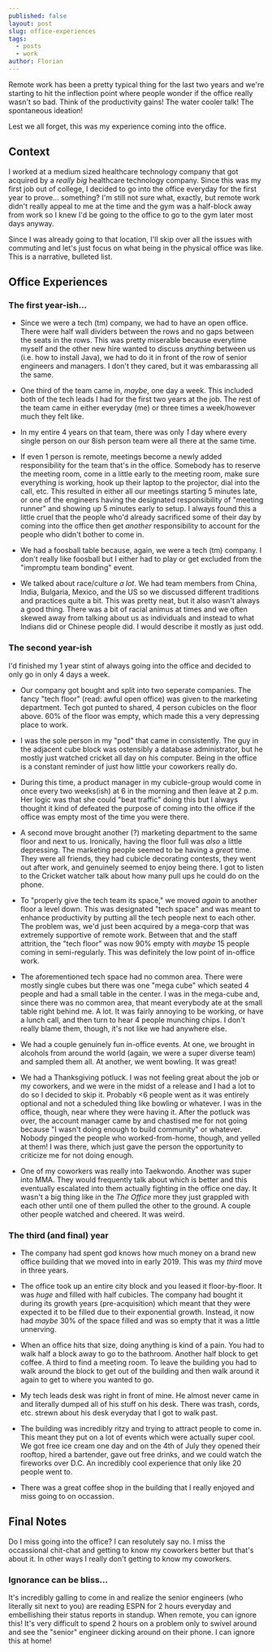```yaml
---
published: false
layout: post
slug: office-experiences
tags:
  - posts
  - work
author: Florian
---
```


Remote work has been a pretty typical thing for the last two years and we're starting to hit the inflection point where people wonder if the office really wasn't so bad. Think of the productivity gains! The water cooler talk! The spontaneous ideation!

Lest we all forget, this was my experience coming into the office.

## Context

I worked at a medium sized healthcare technology company that got acquired by a *really big* healthcare technology company. Since this was my first job out of college, I decided to go into the office everyday for the first year to prove... something? I'm still not sure what, exactly, but remote work didn't really appeal to me at the time and the gym was a half-block away from work so I knew I'd be going to the office to go to the gym later most days anyway.

Since I was already going to that location, I'll skip over all the issues with commuting and let's just focus on what being in the physical office was like. This is a narrative, bulleted list.

## Office Experiences

### The first year-ish...

- Since we were a tech (tm) company, we had to have an open office. There were half wall dividers between the rows and no gaps between the seats in the rows. This was pretty miserable because everytime myself and the other new hire wanted to discuss *anything* between us (i.e. how to install Java), we had to do it in front of the row of senior engineers and managers. I don't they cared, but it was embarassing all the same.

- One third of the team came in, *maybe*, one day a week. This included both of the tech leads I had for the first two years at the job. The rest of the team came in either everyday (me) or three times a week/however much they felt like.

- In my entire 4 years on that team, there was only *1* day where every single person on our 8ish person team were all there at the same time.

- If even 1 person is remote, meetings become a newly added responsibility for the team that's in the office. Somebody has to reserve the meeting room, come in a little early to the meeting room, make sure everything is working, hook up their laptop to the projector, dial into the call, etc. This resulted in either all our meetings starting 5 minutes late, or one of the engineers having the designated responsibility of "meeting runner" and showing up 5 minutes early to setup. I always found this a little cruel that the people who'd already sacrificed some of their day by coming into the office then get *another* responsibility to account for the people who didn't bother to come in.

- We had a foosball table because, again, we were a tech (tm) company. I don't really like foosball but I either had to play or get excluded from the "impromptu team bonding" event.

- We talked about race/culture *a lot*. We had team members from China, India, Bulgaria, Mexico, and the US so we discussed different traditions and practices quite a bit. This was pretty neat, but it also wasn't always a good thing. There was a bit of racial animus at times and we often skewed away from talking about us as individuals and instead to what Indians did or Chinese people did. I would describe it mostly as just odd.

### The second year-ish

I'd finished my 1 year stint of always going into the office and decided to only go in only 4 days a week. 

- Our company got bought and split into two seperate companies. The fancy "tech floor" (read: awful open office) was given to the marketing department. Tech got punted to shared, 4 person cubicles on the floor above. 60% of the floor was empty, which made this a very depressing place to work.

- I was the sole person in my "pod" that came in consistently. The guy in the adjacent cube block was ostensibly a database administrator, but he mostly just watched cricket all day on his computer. Being in the office is a constant reminder of just how little your coworkers really do.

- During this time, a product manager in my cubicle-group would come in once every two weeks(ish) at 6 in the morning and then leave at 2 p.m. Her logic was that she could "beat traffic" doing this but I always thought it kind of defeated the purpose of coming into the office if the office was empty most of the time you were there.

- A second move brought another (?) marketing department to the same floor and next to us. Ironically, having the floor full was *also* a little depressing. The marketing people seemed to be having a *great* time. They were all friends, they had cubicle decorating contests, they went out after work, and genuinely seemed to enjoy being there. I got to listen to the Cricket watcher talk about how many pull ups he could do on the phone. 

- To "properly give the tech team its space," we moved *again* to another floor a level down. This was designated "tech space" and was meant to enhance productivity by putting all the tech people next to each other. The problem was, we'd just been acquired by a mega-corp that was extremely supportive of remote work. Between that and the staff attrition, the "tech floor" was now 90% empty with *maybe* 15 people coming in semi-regularly. This was definitely the low point of in-office work.

- The aforementioned tech space had no common area. There were mostly single cubes but there was one "mega cube" which seated 4 people and had a small table in the center. I was in the mega-cube and, since there was no common area, that meant everybody ate at the small table right behind me. A lot. It was fairly annoying to be working, or have a lunch call, and then turn to hear 4 people munching chips. I don't really blame them, though, it's not like we had anywhere else.

- We had a couple genuinely fun in-office events. At one, we brought in alcohols from around the world (again, we were a super diverse team) and sampled them all. At another, we went bowling. It was great!

- We had a Thanksgiving potluck. I was not feeling great about the job or my coworkers, and we were in the midst of a release and I had a lot to do so I decided to skip it. Probably <6 people went as it was entirely optional and not a scheduled thing like bowling or whatever. I was in the office, though, near where they were having it. After the potluck was over, the account manager came by and chastised me for not going because "I wasn't doing enough to build community" or whatever. Nobody pinged the people who worked-from-home, though, and yelled at them! I was there, which just gave the person the opportunity to criticize me for not doing enough.

- One of my coworkers was really into Taekwondo. Another was super into MMA. They would frequently talk about which is better and this eventually escalated into them actually fighting in the office one day. It wasn't a big thing like in the *The Office* more they just grappled with each other until one of them pulled the other to the ground. A couple other people watched and cheered. It was weird.

### The third (and final) year 

- The company had spent god knows how much money on a brand new office building that we moved into in early 2019. This was my *third* move in three years.

- The office took up an entire city block and you leased it floor-by-floor. It was *huge* and filled with half cubicles. The company had bought it during its growth years (pre-acquisition) which meant that they were expected it to be filled due to their exponential growth. Instead, it now had *maybe* 30% of the space filled and was so empty that it was a little unnerving.

- When an office hits that size, doing anything is kind of a pain. You had to walk half a block away to go to the bathroom. Another half block to get coffee. A third to find a meeting room. To leave the building you had to walk around the block to get out of the building and then walk around it again to get to where you wanted to go.

- My tech leads desk was right in front of mine. He almost never came in and literally dumped all of his stuff on his desk. There was trash, cords, etc. strewn about his desk everyday that I got to walk past. 

- The building was incredibly ritzy and trying to attract people to come in. This meant they put on a lot of events which were actually super cool. We got free ice cream one day and on the 4th of July they opened their rooftop, hired a bartender, gave out free drinks, and we could watch the fireworks over D.C. An incredibly cool experience that only like 20 people went to.

- There was a great coffee shop in the building that I really enjoyed and miss going to on occassion.

## Final Notes

Do I miss going into the office? I can resolutely say no. I miss the occassional chit-chat and getting to know my coworkers better but that's about it. In other ways I really don't getting to know my coworkers.

### Ignorance can be bliss...

It's incredibly galling to come in and realize the senior engineers (who literally sit next to you) are reading ESPN for 2 hours everyday and embellishing their status reports in standup. When remote, you can ignore this! It's very difficult to spend 2 hours on a problem only to swivel around and see the "senior" engineer dicking around on their phone. I can ignore this at home!














